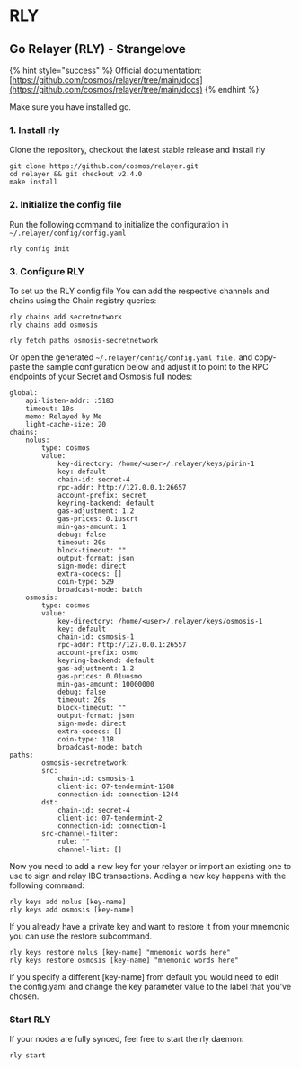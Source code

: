 # RLY

## Go Relayer (RLY) - Strangelove

{% hint style="success" %}
Official documentation: [https://github.com/cosmos/relayer/tree/main/docs](https://github.com/cosmos/relayer/tree/main/docs)
{% endhint %}

Make sure you have installed go.

### 1. Install rly

Clone the repository, checkout the latest stable release and install rly

```
git clone https://github.com/cosmos/relayer.git
cd relayer && git checkout v2.4.0
make install
```

### 2. Initialize the config file

Run the following command to initialize the configuration in `~/.relayer/config/config.yaml`

```
rly config init
```

### 3. Configure RLY

To set up the RLY config file You can add the respective channels and chains using the Chain registry queries:

```
rly chains add secretnetwork
rly chains add osmosis

rly fetch paths osmosis-secretnetwork
```

Or open the generated `~/.relayer/config/config.yaml file,` and copy-paste the sample configuration below and adjust it to point to the RPC endpoints of your Secret and Osmosis full nodes:

```
global:
    api-listen-addr: :5183
    timeout: 10s
    memo: Relayed by Me
    light-cache-size: 20
chains:
    nolus:
        type: cosmos
        value:
            key-directory: /home/<user>/.relayer/keys/pirin-1
            key: default
            chain-id: secret-4
            rpc-addr: http://127.0.0.1:26657
            account-prefix: secret
            keyring-backend: default
            gas-adjustment: 1.2
            gas-prices: 0.1uscrt
            min-gas-amount: 1
            debug: false
            timeout: 20s
            block-timeout: ""
            output-format: json
            sign-mode: direct
            extra-codecs: []
            coin-type: 529
            broadcast-mode: batch
    osmosis:
        type: cosmos
        value:
            key-directory: /home/<user>/.relayer/keys/osmosis-1
            key: default
            chain-id: osmosis-1
            rpc-addr: http://127.0.0.1:26557
            account-prefix: osmo
            keyring-backend: default
            gas-adjustment: 1.2
            gas-prices: 0.01uosmo
            min-gas-amount: 10000000
            debug: false
            timeout: 20s
            block-timeout: ""
            output-format: json
            sign-mode: direct
            extra-codecs: []
            coin-type: 118
            broadcast-mode: batch
paths:
        osmosis-secretnetwork:
        src:
            chain-id: osmosis-1
            client-id: 07-tendermint-1588
            connection-id: connection-1244
        dst:
            chain-id: secret-4
            client-id: 07-tendermint-2
            connection-id: connection-1
        src-channel-filter:
            rule: ""
            channel-list: []
```

Now you need to add a new key for your relayer or import an existing one to use to sign and relay IBC transactions. Adding a new key happens with the following command:

```
rly keys add nolus [key-name]  
rly keys add osmosis [key-name]
```

If you already have a private key and want to restore it from your mnemonic you can use the restore subcommand.

```
rly keys restore nolus [key-name] "mnemonic words here"
rly keys restore osmosis [key-name] "mnemonic words here"
```

If you specify a different \[key-name] from default you would need to edit the config.yaml and change the key parameter value to the label that you’ve chosen.

### Start RLY

If your nodes are fully synced, feel free to start the rly daemon:

```
rly start
```

